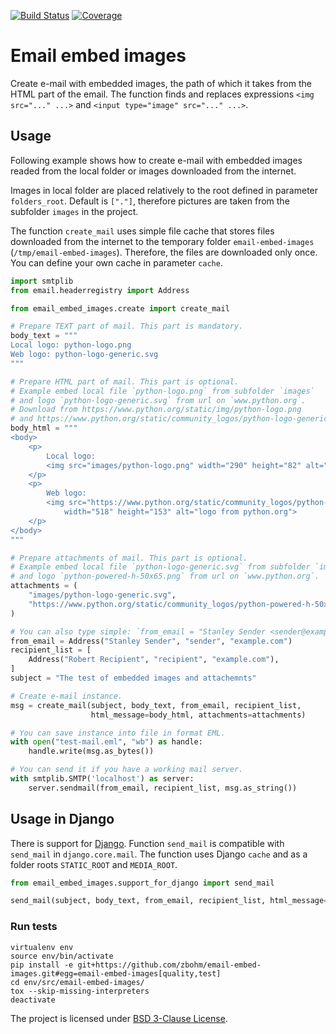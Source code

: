 [![Build Status](https://travis-ci.org/zbohm/email-embed-images.svg?branch=master)](https://travis-ci.org/zbohm/email-embed-images)
[![Coverage](https://codecov.io/gh/zbohm/email-embed-images/branch/master/graph/badge.svg)](https://codecov.io/gh/zbohm/email-embed-images)

# Email embed images

Create e-mail with embedded images, the path of which it takes from the HTML part of the email.
The function finds and replaces expressions `<img src="..." ...>` and `<input type="image" src="..." ...>`.

## Usage

Following example shows how to create e-mail with embedded images readed from the local folder
or images downloaded from the internet.

Images in local folder are placed relatively to the root defined in parameter `folders_root`.
Default is `["."]`, therefore pictures are taken from the subfolder `images` in the project.

The function `create_mail` uses simple file cache that stores files downloaded from the internet
to the temporary folder `email-embed-images` (`/tmp/email-embed-images`). Therefore,
the files are downloaded only once. You can define your own cache in parameter `cache`.


```python
import smtplib
from email.headerregistry import Address

from email_embed_images.create import create_mail

# Prepare TEXT part of mail. This part is mandatory.
body_text = """
Local logo: python-logo.png
Web logo: python-logo-generic.svg
"""

# Prepare HTML part of mail. This part is optional.
# Example embed local file `python-logo.png` from subfolder `images`
# and logo `python-logo-generic.svg` from url on `www.python.org`.
# Download from https://www.python.org/static/img/python-logo.png
# and https://www.python.org/static/community_logos/python-logo-generic.svg.
body_html = """
<body>
    <p>
        Local logo:
        <img src="images/python-logo.png" width="290" height="82" alt="logo local">
    </p>
    <p>
        Web logo:
        <img src="https://www.python.org/static/community_logos/python-logo-generic.svg"
            width="518" height="153" alt="logo from python.org">
    </p>
</body>
"""

# Prepare attachments of mail. This part is optional.
# Example embed local file `python-logo-generic.svg` from subfolder `images`
# and logo `python-powered-h-50x65.png` from url on `www.python.org`.
attachments = (
    "images/python-logo-generic.svg",
    "https://www.python.org/static/community_logos/python-powered-h-50x65.png",
)

# You can also type simple: `from_email = "Stanley Sender <sender@example.com>"`
from_email = Address("Stanley Sender", "sender", "example.com")
recipient_list = [
    Address("Robert Recipient", "recipient", "example.com"),
]
subject = "The test of embedded images and attachemnts"

# Create e-mail instance.
msg = create_mail(subject, body_text, from_email, recipient_list,
                  html_message=body_html, attachments=attachments)

# You can save instance into file in format EML.
with open("test-mail.eml", "wb") as handle:
    handle.write(msg.as_bytes())

# You can send it if you have a working mail server.
with smtplib.SMTP('localhost') as server:
    server.sendmail(from_email, recipient_list, msg.as_string())
```

## Usage in Django

There is support for [Django](https://www.djangoproject.com/).
Function `send_mail` is compatible with `send_mail` in `django.core.mail`.
The function uses Django `cache` and as a folder roots `STATIC_ROOT` and  `MEDIA_ROOT`.

```python
from email_embed_images.support_for_django import send_mail

send_mail(subject, body_text, from_email, recipient_list, html_message=body_html)
```

### Run tests

```
virtualenv env
source env/bin/activate
pip install -e git+https://github.com/zbohm/email-embed-images.git#egg=email-embed-images[quality,test]
cd env/src/email-embed-images/
tox --skip-missing-interpreters
deactivate
```

The project is licensed under [BSD 3-Clause License](LICENSE).
